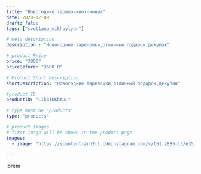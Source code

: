 ```yaml
---
title: "Новогодние тарелочкиотличный"
date: 2020-12-09
draft: false
tags: ["svetlana_mikhaylyan"]

# meta description
description : "Новогодние тарелочки,отличный подарок,декупаж"

# product Price
price: "3000"
priceBefore: "3600.0"

# Product Short Description
shortDescription: "Новогодние тарелочки,отличный подарок,декупаж"

#product ID
productID: "CIk3iKKhAUL"

# type must be "products"
type: "products"

# product Images
# first image will be shown in the product page
images:
  - image: "https://scontent-arn2-1.cdninstagram.com/v/t51.2885-15/e35/129765879_970387533489239_3280407755171994680_n.jpg?se=7&tp=1&_nc_ht=scontent-arn2-1.cdninstagram.com&_nc_cat=111&_nc_ohc=rFf7ngvvDdkAX9L9uHm&oh=cfc117a6b219c8fc55c55a30dc17a61c&oe=60748A74&ig_cache_key=MjQ2MDMzNTUzNjM4NTI5NTYyNw%3D%3D.2"

---
```

lorem
